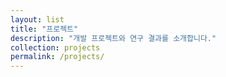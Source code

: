 ```yaml
---
layout: list
title: "프로젝트"
description: "개발 프로젝트와 연구 결과를 소개합니다."
collection: projects
permalink: /projects/
---
```

